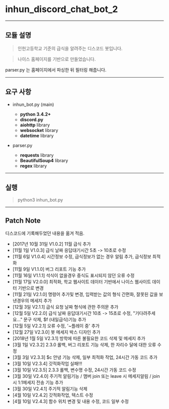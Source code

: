 inhun_discord_chat_bot_2
============

- - -

모듈 설명
 -------------

> 인헌고등학교 기준의 급식을 알려주는 디스코드 봇입니다.

> 나이스 홈페이지를 기반으로 만들었습니다.

parser.py 는 홈페이지에서 파싱한 뒤 필터링 해줍니다.


- - -

요구 사항
---------
- inhun_bot.py (main)
  - __python 3.4.2+__
  - __discord.py__
  - __aiohttp__ library
  - __websocket__ library
  - __datetime__ library

- parser.py
  - __requests__ library
  - __BeautifulSoup4__ library
  - __regex__ library

- - -

실행
-----------

>python3 inhun_bot.py

- - -

Patch Note
-----------
디스코드에 기록해두었던 내용을 옮겨 적음.

- [2017년 10월 31일 V1.0.2] 11월 급식 추가
- [11월 1일 V1.0.3] 급식 날짜 응답대기시간 5초 -> 10초로 수정
- [11월 6일 V1.0.4] 시간정보 수정, 급식정보가 없는 경우 알림 추가, 급식정보 최적화
- [11월 9일 V1.1.0] 버그 리포트 기능 추가
- [11월 16일 V1.1.1] 석식이 없을경우 중식도 표시되지 않던 오류 수정
- [11월 17일 V2.0.0] 최적화, 학교 웹사이트 데이터 기반에서 나이스 웹사이트 데이터 기반으로 변경 
- [11월 21일 V2.1.0] 명령어 추가및 변경, 입력받는 값의 형식 간편화, 잘못된 값을 보낸경우의 메세지 추가
- [12월 3일 V2.1.1] 급식 요청 날짜 형식에 관한 주의문 추가
- [12월 5일 V2.2.0] 급식 날짜 응답대기시간 10초 -> 15초로 수정, "기다려주세요..." 문구 삭제, $f (내일급식)기능 추가
- [12월 5일 V2.2.1] 오류 수정, '~플레이 중' 추가
- [12월 27일 V2.3.0] 봇 메세지 박스 디자인 추가
- [2018년 1월 5일 V2.3.1] 방학에 따른 불필요한 코드 삭제 및 메세지 추가
- [3월 1일 V2.3.2] 2.3.0 롤백, 버그 리포트 기능 삭제, 한 자리수 달에 대한 오류 수정
- [3월 3일 V2.3.3] $c 안녕 기능 삭제, 일부 최적화 작업, 24시간 가동 코드 추가
- [3월 10일 V2.3.4] 갓적화작업 실패!!!
- [3월 10일 V2.3.5] 2.3.3 롤백, 변수명 수정, 24시간 가동 코드 수정
- [3월 30일 V2.4.0] 주기적 알림기능 / 맴버 join 또는 leave 시 메세지알림 / join시 1:1메세지 전송 기능 추가
- [3월 30일 V2.4.1] 주기적 알림기능 삭제
- [4월 10일 V2.4.2] 갓적화작업, 텍스트 수정
- [4월 10일 V2.4.3] 함수 위치 변경 및 내용 수정, 코드 일부 수정
